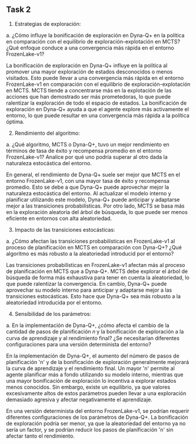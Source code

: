 ## Task 2
1. Estrategias de exploración:

a. ¿Cómo influye la bonificación de exploración en Dyna-Q+ en la política en comparación con el equilibrio de exploración-explotación en MCTS? ¿Qué enfoque conduce a una convergencia más rápida en el entorno FrozenLake-v1?

La bonificación de exploración en Dyna-Q+ influye en la política al promover una mayor exploración de estados desconocidos o menos visitados. Esto puede llevar a una convergencia más rápida en el entorno FrozenLake-v1 en comparación con el equilibrio de exploración-explotación en MCTS. MCTS tiende a concentrarse más en la explotación de las acciones que han demostrado ser más prometedoras, lo que puede ralentizar la exploración de todo el espacio de estados. La bonificación de exploración en Dyna-Q+ ayuda a que el agente explore más activamente el entorno, lo que puede resultar en una convergencia más rápida a la política óptima.

2. Rendimiento del algoritmo:

a. ¿Qué algoritmo, MCTS o Dyna-Q+, tuvo un mejor rendimiento en términos de tasa de éxito y recompensa promedio en el entorno FrozenLake-v1? Analice por qué uno podría superar al otro dada la naturaleza estocástica del entorno.

En general, el rendimiento de Dyna-Q+ suele ser mejor que MCTS en el entorno FrozenLake-v1, con una mayor tasa de éxito y recompensa promedio. Esto se debe a que Dyna-Q+ puede aprovechar mejor la naturaleza estocástica del entorno. Al actualizar el modelo interno y planificar utilizando este modelo, Dyna-Q+ puede anticipar y adaptarse mejor a las transiciones probabilísticas. Por otro lado, MCTS se basa más en la exploración aleatoria del árbol de búsqueda, lo que puede ser menos eficiente en entornos con alta aleatoriedad.

3. Impacto de las transiciones estocásticas:

a. ¿Cómo afectan las transiciones probabilísticas en FrozenLake-v1 al proceso de planificación en MCTS en comparación con Dyna-Q+? ¿Qué algoritmo es más robusto a la aleatoriedad introducid por el entorno?

Las transiciones probabilísticas en FrozenLake-v1 afectan más al proceso de planificación en MCTS que a Dyna-Q+. MCTS debe explorar el árbol de búsqueda de forma más exhaustiva para tener en cuenta la aleatoriedad, lo que puede ralentizar la convergencia. En cambio, Dyna-Q+ puede aprovechar su modelo interno para anticipar y adaptarse mejor a las transiciones estocásticas. Esto hace que Dyna-Q+ sea más robusto a la aleatoriedad introducida por el entorno.

4. Sensibilidad de los parámetros:

a. En la implementación de Dyna-Q+, ¿cómo afecta el cambio de la cantidad de pasos de planificación 𝑛 y la bonificación de exploración a la curva de aprendizaje y al rendimiento final? ¿Se necesitarían diferentes configuraciones para una versión determinista del entorno?

En la implementación de Dyna-Q+, el aumento del número de pasos de planificación 'n' y de la bonificación de exploración generalmente mejorará la curva de aprendizaje y el rendimiento final. Un mayor 'n' permite al agente planificar más a fondo utilizando su modelo interno, mientras que una mayor bonificación de exploración lo incentiva a explorar estados menos conocidos. Sin embargo, existe un equilibrio, ya que valores excesivamente altos de estos parámetros pueden llevar a una exploración demasiado agresiva y afectar negativamente el aprendizaje.

En una versión determinista del entorno FrozenLake-v1, se podrían requerir diferentes configuraciones de los parámetros de Dyna-Q+. La bonificación de exploración podría ser menor, ya que la aleatoriedad del entorno ya no sería un factor, y se podrían reducir los pasos de planificación 'n' sin afectar tanto el rendimiento.